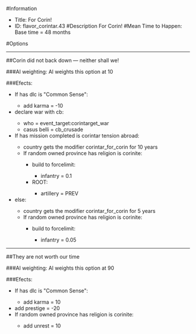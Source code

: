 #Information
 - Title: For Corin!
 - ID: flavor_corintar.43
#Description
For Corin!
#Mean Time to Happen:
Base time = 48 months

#Options

___
##Corin did not back down — neither shall we!

###AI weighting:
AI weights this option at 10


###Efects:<ul><li>If has dlc is "Common Sense":</li><ul><li>add karma = -10</li></ul><li>declare war with cb:</li><ul><li>who = event_target:corintarget_war</li><li>casus belli = cb_crusade</li></ul><li>If has mission completed is corintar tension abroad:</li><ul><li>country gets the modifier corintar_for_corin for 10 years</li><li>If random owned province has religion is corinite:</li><ul><li>build to forcelimit:</li><ul><li>infantry = 0.1</li></ul><li>ROOT:</li><ul><li>artillery = PREV</li></ul></ul></ul><li>else:</li><ul><li>country gets the modifier corintar_for_corin for 5 years</li><li>If random owned province has religion is corinite:</li><ul><li>build to forcelimit:</li><ul><li>infantry = 0.05</li></ul></ul></ul></ul>

___
##They are not worth our time

###AI weighting:
AI weights this option at 90


###Efects:<ul><li>If has dlc is "Common Sense":</li><ul><li>add karma = 10</li></ul><li>add prestige = -20</li><li>If random owned province has religion is corinite:</li><ul><li>add unrest = 10</li></ul></ul>
